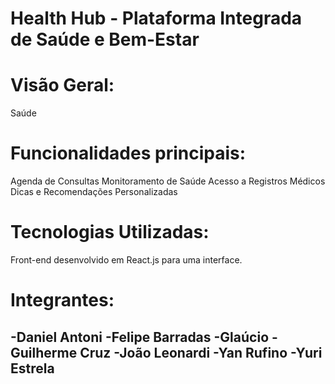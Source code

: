 # Health Hub - Plataforma Integrada de Saúde e Bem-Estar

# Visão Geral: 
Saúde

# Funcionalidades principais:

Agenda de Consultas
Monitoramento de Saúde
Acesso a Registros Médicos
Dicas e Recomendações Personalizadas

# Tecnologias Utilizadas:

Front-end desenvolvido em React.js para uma interface.

# Integrantes:
-Daniel Antoni
-Felipe Barradas
-Glaúcio
-Guilherme Cruz
-João Leonardi
-Yan Rufino
-Yuri Estrela
-
